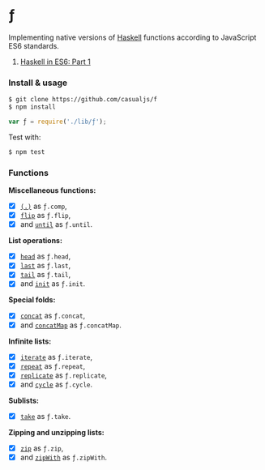 # ƒ

Implementing native versions of  [Haskell](https://haskell.org) functions according to JavaScript ES6 standards.

1. [Haskell in ES6: Part 1](http://casualjavascript.com/javascript/es6/haskell/native/implementation/2015/11/12/haskell-in-es6-part-1.html)

### Install & usage

```bash
$ git clone https://github.com/casualjs/f
$ npm install
```

```javascript
var ƒ = require('./lib/ƒ');
```

Test with:

```bash
$ npm test
```

### Functions

**Miscellaneous functions:**

* [x] [`(.)`](http://hackage.haskell.org/package/base-4.8.1.0/docs/Prelude.html#v:.) as `ƒ.comp`,
* [x] [`flip`](http://hackage.haskell.org/package/base-4.8.1.0/docs/Prelude.html#v:flip) as `ƒ.flip`,
* [x] and [`until`](http://hackage.haskell.org/package/base-4.8.1.0/docs/Prelude.html#v:until) as `ƒ.until`.

**List operations:**
* [x] [`head`](http://hackage.haskell.org/package/base-4.8.1.0/docs/Prelude.html#v:head) as `ƒ.head`,
* [x] [`last`](http://hackage.haskell.org/package/base-4.8.1.0/docs/Prelude.html#v:last) as `ƒ.last`,
* [x] [`tail`](http://hackage.haskell.org/package/base-4.8.1.0/docs/Prelude.html#v:tail) as `ƒ.tail`,
* [x] and [`init`](http://hackage.haskell.org/package/base-4.8.1.0/docs/Prelude.html#v:head) as `ƒ.init`.

**Special folds:**

* [x] [`concat`](http://hackage.haskell.org/package/base-4.8.1.0/docs/Prelude.html#v:concat) as `ƒ.concat`,
* [x] and [`concatMap`](http://hackage.haskell.org/package/base-4.8.1.0/docs/Prelude.html#v:concatMap) as `ƒ.concatMap`.

**Infinite lists:**

* [x] [`iterate`](http://hackage.haskell.org/package/base-4.8.1.0/docs/Prelude.html#v:iterate) as `ƒ.iterate`,
* [x] [`repeat`](http://hackage.haskell.org/package/base-4.8.1.0/docs/Prelude.html#v:repeat) as `ƒ.repeat`,
* [x] [`replicate`](http://hackage.haskell.org/package/base-4.8.1.0/docs/Prelude.html#v:replicate) as `ƒ.replicate`,
* [x] and [`cycle`](http://hackage.haskell.org/package/base-4.8.1.0/docs/Prelude.html#v:cycle) as `ƒ.cycle`.

**Sublists:**

* [x] [`take`](http://hackage.haskell.org/package/base-4.8.1.0/docs/Prelude.html#v:take) as `ƒ.take`.

**Zipping and unzipping lists:**
* [x] [`zip`](http://hackage.haskell.org/package/base-4.8.1.0/docs/Prelude.html#v:zip) as `ƒ.zip`,
* [x] and [`zipWith`](http://hackage.haskell.org/package/base-4.8.1.0/docs/Prelude.html#v:zipWith) as `ƒ.zipWith`.

